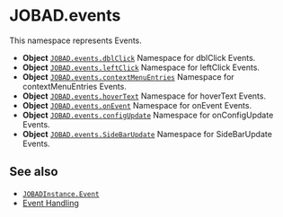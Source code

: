 # JOBAD.events

This namespace represents Events. 

* **Object** [`JOBAD.events.dblClick`](dblClick.md) Namespace for dblClick Events. 
* **Object** [`JOBAD.events.leftClick`](leftClick.md) Namespace for leftClick Events. 
* **Object** [`JOBAD.events.contextMenuEntries`](contextMenuEntries.md) Namespace for contextMenuEntries Events. 
* **Object** [`JOBAD.events.hoverText`](hoverText.md) Namespace for hoverText Events. 
* **Object** [`JOBAD.events.onEvent`](onEvent.md) Namespace for onEvent Events. 
* **Object** [`JOBAD.events.configUpdate`](configUpdate.md) Namespace for onConfigUpdate Events. 
* **Object** [`JOBAD.events.SideBarUpdate`](SideBarUpdate.md) Namespace for SideBarUpdate Events. 


## See also

* [`JOBADInstance.Event`](../JOBADInstance/event/index.md)
* [Event Handling](../../../dev/events.md)
